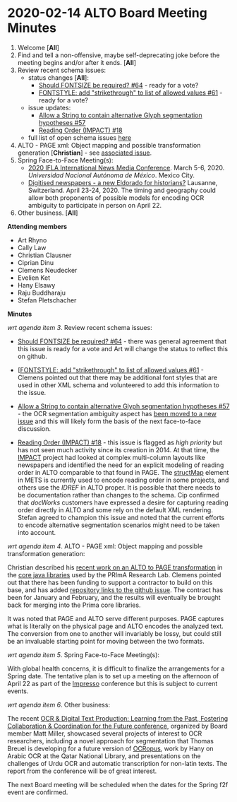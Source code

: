 # 2020-02-14 ALTO Board Meeting Minutes
1. Welcome [**All**]
2. Find and tell a non-offensive, maybe self-deprecating joke before the meeting begins and/or after it ends. [**All**]
3. Review recent schema issues:
   * status changes [**All**]:
      * [Should FONTSIZE be required? #64](https://github.com/altoxml/schema/issues/64) - ready for a vote?
      * [FONTSTYLE: add "strikethrough" to list of allowed values #61](https://github.com/altoxml/schema/issues/61) - ready for a vote?
   * issue updates: 
      * [Allow a String to contain alternative Glyph segmentation hypotheses
#57](https://github.com/altoxml/schema/issues/57)
      * [Reading Order (IMPACT) #18](https://github.com/altoxml/schema/issues/18) 
   * full list of open schema issues [here](https://github.com/altoxml/schema/issues)
4. ALTO - PAGE xml: Object mapping and possible transformation generation [**Christian**] - see [associated issue](https://github.com/altoxml/schema/issues/48).
5. Spring Face-to-Face Meeting(s):
   * [2020 IFLA International News Media Conference](http://iibi.unam.mx/IFLAmedia/). March 5-6, 2020. _Universidad Nacional Autónoma de México_. Mexico City.
   * [Digitised newspapers - a new Eldorado for historians?](https://impresso-project.ch/news/2019/06/12/WS5-CfP.html) Lausanne, Switzerland. April 23-24, 2020. The timing and geography could allow both proponents of possible models for encoding OCR ambiguity to participate in person on April 22.
6. Other business. [**All**]

**Attending members**
* Art Rhyno
* Cally Law
* Christian Clausner
* Ciprian Dinu
* Clemens Neudecker
* Evelien Ket
* Hany Elsawy
* Raju Buddharaju
* Stefan Pletschacher

 **Minutes**

_wrt agenda item 3_. Review recent schema issues:

   * [Should FONTSIZE be required? #64](https://github.com/altoxml/schema/issues/64) - there was general agreement that this issue is ready for a vote and Art will change the status to reflect this on github.

   * [[FONTSTYLE: add "strikethrough" to list of allowed values #61](https://github.com/altoxml/schema/issues/61) - Clemens pointed out that there may be additional font styles that are used in other XML schema and volunteered to add this information to the issue.

   * [Allow a String to contain alternative Glyph segmentation hypotheses
#57](https://github.com/altoxml/schema/issues/57) - the OCR segmentation ambiguity aspect has [been moved to a new issue](https://github.com/altoxml/schema/issues/63) and this will likely form the basis of the next face-to-face discussion.

   * [Reading Order (IMPACT) #18](https://github.com/altoxml/schema/issues/18) - this issue is flagged as _high priority_ but has not seen much activity since its creation in 2014.  At that time, the [IMPACT](http://www.impact-project.eu/) project had looked at complex multi-column layouts like newspapers and identified the need for an explicit modeling of reading order in ALTO comparable to that found in PAGE.  The [structMap](http://www.loc.gov/standards/mets/docs/mets.v1-8.html#structMap) element in METS is currently used to encode reading order in some projects, and others use the _IDREF_ in ALTO proper. It is possible that there needs to be documentation rather than changes to the schema. Cip confirmed that _docWorks_ customers have expressed a desire for capturing reading order directly in ALTO and some rely on the default XML rendering. Stefan agreed to champion this issue and noted that the current efforts to encode alternative segmentation scenarios might need to be taken into account.

_wrt agenda item 4_. ALTO - PAGE xml: Object mapping and possible transformation generation:

Christian described his [recent work on an ALTO to PAGE transformation](https://github.com/PRImA-Research-Lab/prima-core-libs/tree/master/java/PrimaDla/src/org/primaresearch/dla/page/io/xml) in the [core java libraries](https://github.com/PRImA-Research-Lab/prima-core-libs) used by the PRImA Research Lab. Clemens pointed out that there has been funding to support a contractor to build on this base, and has added [repository links to the github issue](https://github.com/altoxml/schema/issues/48#issuecomment-586309637). The contract has been for January and February, and the results will eventually be brought back for merging into the Prima core libraries. 

It was noted that PAGE and ALTO serve different purposes. PAGE captures what is literally on the physical page and ALTO encodes the analyzed text. The conversion from one to another will invariably be lossy, but could still be an invaluable starting point for moving between the two formats. 
  
_wrt agenda item 5_. Spring Face-to-Face Meeting(s):

With global health concerns, it is difficult to finalize the arrangements for a Spring date. The tentative plan is to set up a meeting on the afternoon of April 22 as part of the [Impresso](https://impresso-project.ch/news/2019/06/12/WS5-CfP.html) conference but this is subject to current events.

_wrt agenda item 6_. Other business:

The recent [OCR & Digital Text Production: Learning from the Past, Fostering Collaboration & Coordination for the Future conference](https://twitter.com/Open_ITI/status/1222259673459515402), organized by Board member Matt Miller, showcased several projects of interest to OCR researchers, including a novel approach for segmentation that Thomas Breuel is developing for a future version of [OCRopus](https://en.wikipedia.org/wiki/OCRopus), work by Hany on Arabic OCR at the Qatar National Library, and presentations on the challenges of Urdu OCR and automatic transcription for non-latin texts. The report from the conference will be of great interest.

The next Board meeting will be scheduled when the dates for the Spring f2f event are confirmed.
